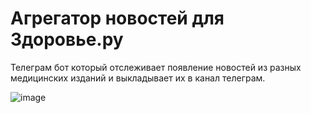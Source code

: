 # Агрегатор новостей для Здоровье.ру
Телеграм бот который отслеживает появление новостей из разных медицинских изданий и выкладывает их в канал телеграм.

![image](https://github.com/Clackgot/ZdorovieParserBot/assets/30325670/0a10a6ec-56ce-4a8e-b4a3-61f005f7e75a)
